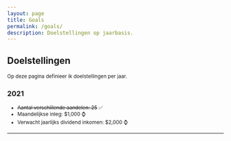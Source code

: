 ```yaml
---
layout: page
title: Goals
permalink: /goals/
description: Doelstellingen op jaarbasis.
---
```


<div class="row">
  <div class="col-md-12">
    <h2 class="double-u">Doelstellingen</h2>
    <p><small>
		Op deze pagina definieer ik doelstellingen per jaar.
    </small></p>
	<h3>2021</h3>
    <p><small>
		<ul class="blog-list">
			<li><s>Aantal verschillende aandelen: 25</s> ✅</li>
			<li>Maandelijkse inleg: $1,000 ⌚</li>
			<li>Verwacht jaarlijks dividend inkomen: $2,000 ⌚</li>
		</ul>
    </small></p>
  </div>
</div>

---

<!--
❌
-->
